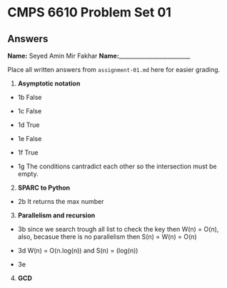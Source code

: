   # CMPS 6610 Problem Set 01
## Answers

**Name:** Seyed Amin Mir Fakhar
**Name:**_________________________


Place all written answers from `assignment-01.md` here for easier grading.

1. **Asymptotic notation**

  - 1b False
 
  - 1c False

  - 1d True

  - 1e False

  - 1f True

  - 1g The conditions cantradict each other so the intersection must be empty.

2. **SPARC to Python**

  - 2b It returns the max number

3. **Parallelism and recursion**

  - 3b since we search trough all list to check the key then W(n) = O(n), also, becasue there is no parallelism then S(n) = W(n) = O(n)

  - 3d W(n) = O(n.log(n)) and S(n) = (log(n))

  - 3e
  
4. **GCD**
